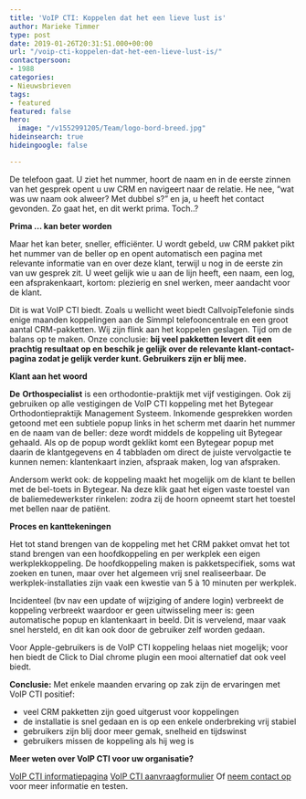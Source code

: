 ```yaml
---
title: 'VoIP CTI: Koppelen dat het een lieve lust is'
author: Marieke Timmer
type: post
date: 2019-01-26T20:31:51.000+00:00
url: "/voip-cti-koppelen-dat-het-een-lieve-lust-is/"
contactpersoon:
- 1988
categories:
- Nieuwsbrieven
tags:
- featured
featured: false
hero:
  image: "/v1552991205/Team/logo-bord-breed.jpg"
hideinsearch: true
hideingoogle: false

---
```

De telefoon gaat. U ziet het nummer, hoort de naam en in de eerste zinnen van het gesprek opent u uw CRM en navigeert naar de relatie. He nee, “wat was uw naam ook alweer? Met dubbel s?” en ja, u heeft het contact gevonden. Zo gaat het, en dit werkt prima.
Toch..?

<!--more-->

**Prima … kan beter worden**

Maar het kan beter, sneller, efficiënter. U wordt gebeld, uw CRM pakket pikt het nummer van de beller op en opent automatisch een pagina met relevante informatie van en over deze klant, terwijl u nog in de eerste zin van uw gesprek zit. U weet gelijk wie u aan de lijn heeft, een naam, een log, een afsprakenkaart, kortom: plezierig en snel werken, meer aandacht voor de klant.

Dit is wat VoIP CTI biedt. Zoals u wellicht weet biedt CallvoipTelefonie sinds enige maanden koppelingen aan de Simmpl telefooncentrale en een groot aantal CRM-pakketten. Wij zijn flink aan het koppelen geslagen. Tijd om de balans op te maken.
Onze conclusie: **bij veel pakketten levert dit een prachtig resultaat op en beschik je gelijk over de relevante klant-contact-pagina zodat je gelijk verder kunt. Gebruikers zijn er blij mee.**

**Klant aan het woord**

**De** **Orthospecialist** is een orthodontie-praktijk met vijf vestigingen. Ook zij gebruiken op alle vestigingen de VoIP CTI koppeling met het Bytegear Orthodontiepraktijk Management Systeem. Inkomende gesprekken worden getoond met een subtiele popup links in het scherm met daarin het nummer en de naam van de beller: deze wordt middels de koppeling uit Bytegear gehaald. Als op de popup wordt geklikt komt een Bytegear popup met daarin de klantgegevens en 4 tabbladen om direct de juiste vervolgactie te kunnen nemen: klantenkaart inzien, afspraak maken, log van afspraken.

Andersom werkt ook: de koppeling maakt het mogelijk om de klant te bellen met de bel-toets in Bytegear. Na deze klik gaat het eigen vaste toestel van de baliemedewerkster rinkelen: zodra zij de hoorn opneemt start het toestel met bellen naar de patiënt.

**Proces en kanttekeningen**

Het tot stand brengen van de koppeling met het CRM pakket omvat het tot stand brengen van een hoofdkoppeling en per werkplek een eigen werkplekkoppeling. De hoofdkoppeling maken is pakketspecifiek, soms wat zoeken en tunen, maar over het algemeen vrij snel realiseerbaar. De werkplek-installaties zijn vaak een kwestie van 5 à 10 minuten per werkplek.

Incidenteel (bv nav een update of wijziging of andere login) verbreekt de koppeling verbreekt waardoor er geen uitwisseling meer is: geen automatische popup en klantenkaart in beeld. Dit is vervelend, maar vaak snel hersteld, en dit kan ook door de gebruiker zelf worden gedaan.

Voor Apple-gebruikers is de VoIP CTI koppeling helaas niet mogelijk; voor hen biedt de Click to Dial chrome plugin een mooi alternatief dat ook veel biedt.

**Conclusie:**
Met enkele maanden ervaring op zak zijn de ervaringen met VoIP CTI positief:
* veel CRM pakketten zijn goed uitgerust voor koppelingen
* de installatie is snel gedaan en is op een enkele onderbreking vrij stabiel
* gebruikers zijn blij door meer gemak, snelheid en tijdswinst
* gebruikers missen de koppeling als hij weg is


**Meer weten over VoIP CTI voor uw organisatie?**

<a href="https://www.callvoiptelefonie.nl/voip-cti/" target="_blank">VoIP CTI informatiepagina</a>
<a rel="noreferrer noopener" aria-label=" (opent in een nieuwe tab)" href="https://www.callvoiptelefonie.nl/mijncallvoip/aanvragen/aanvraag-voip-cti-koppeling/" target="_blank">VoIP CTI aanvraagformulier</a>
Of <a href="https://www.callvoiptelefonie.nl/contact/hulp-nodig/" target="_blank">neem contact op</a> voor meer informatie en testen.